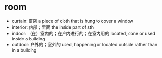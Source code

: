 # room

- curtain: 窗帘 a piece of cloth that is hung to cover a window
- interior: 内部；里面 the inside part of sth
- indoor: （在）室内的；在户内进行的；在室内用的 located, done or used inside a building
- outdoor: 户外的；室外的 used, happening or located outside rather than in a building


